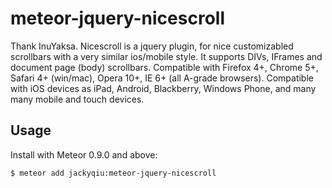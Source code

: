 meteor-jquery-nicescroll
===============

Thank InuYaksa. Nicescroll is a jquery plugin, for nice customizabled scrollbars with a very similar ios/mobile style. It supports DIVs, IFrames and document page (body) scrollbars. Compatible with Firefox 4+, Chrome 5+, Safari 4+ (win/mac), Opera 10+, IE 6+ (all A-grade browsers). Compatible with iOS devices as iPad, Android, Blackberry, Windows Phone, and many many mobile and touch devices.

## Usage

Install with Meteor 0.9.0 and above:

```
$ meteor add jackyqiu:meteor-jquery-nicescroll
```

